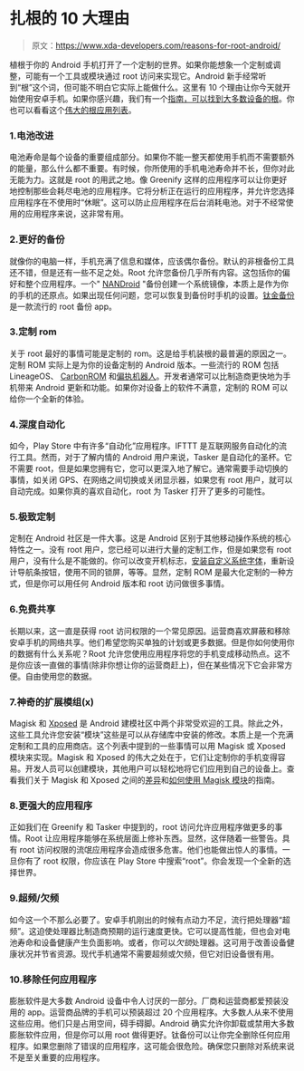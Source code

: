 # 扎根的 10 大理由

> 原文：<https://www.xda-developers.com/reasons-for-root-android/>

植根于你的 Android 手机打开了一个定制的世界。如果你能想象一个定制或调整，可能有一个工具或模块通过 root 访问来实现它。Android 新手经常听到“根”这个词，但可能不明白它实际上能做什么。这里有 10 个理由让你今天就开始使用安卓手机。如果你感兴趣，我们有一个[指南，可以找到大多数设备的根](https://www.xda-developers.com/root/)。你也可以看看这个[伟大的根应用列表](https://www.xda-developers.com/best-root-apps/)。

### 1.电池改进

电池寿命是每个设备的重要组成部分。如果你不能一整天都使用手机而不需要额外的能量，那么什么都不重要。有时候，你所使用的手机电池寿命并不长，但你对此无能为力。这就是 root 的用武之地。像 Greenify 这样的应用程序可以让你更好地控制那些会耗尽电池的应用程序。它将分析正在运行的应用程序，并允许您选择应用程序在不使用时“休眠”。这可以防止应用程序在后台消耗电池。对于不经常使用的应用程序来说，这非常有用。

### 2.更好的备份

就像你的电脑一样，手机充满了信息和媒体，应该偶尔备份。默认的非根备份工具还不错，但是还有一些不足之处。Root 允许您备份几乎所有内容。这包括你的偏好和整个应用程序。一个" [NANDroid](https://forum.xda-developers.com/wiki/NANDroid) "备份创建一个系统镜像，本质上是作为你的手机的还原点。如果出现任何问题，您可以恢复到备份时手机的设置。[钛金备份](https://play.google.com/store/apps/details?id=com.keramidas.TitaniumBackup&hl=en)是一款流行的 root 备份 app。

### 3.定制 rom

关于 root 最好的事情可能是定制的 rom。这是给手机装根的最普遍的原因之一。定制 ROM 实际上是为你的设备定制的 Android 版本。一些流行的 ROM 包括 LineageOS、 [CarbonROM](https://forum.xda-developers.com/pixel-2-xl/development/8-1-x-carbonrom-6r-5-1-t3735957) 和[偏执机器人](https://forum.xda-developers.com/paranoid-android)。开发者通常可以比制造商更快地为手机带来 Android 更新和功能。如果你对设备上的软件不满意，定制的 ROM 可以给你一个全新的体验。

### 4.深度自动化

如今，Play Store 中有许多“自动化”应用程序。IFTTT 是互联网服务自动化的流行工具。然而，对于了解内情的 Android 用户来说，Tasker 是自动化的圣杯。它不需要 root，但是如果您拥有它，您可以更深入地了解它。通常需要手动切换的事情，如关闭 GPS、在网络之间切换或关闭显示器，如果您有 root 用户，就可以自动完成。如果你真的喜欢自动化，root 为 Tasker 打开了更多的可能性。

### 5.极致定制

定制在 Android 社区是一件大事。这是 Android 区别于其他移动操作系统的核心特性之一。没有 root 用户，您已经可以进行大量的定制工作，但是如果您有 root 用户，没有什么是不能做的。你可以改变开机标志，[安装自定义系统字体](https://www.xda-developers.com/change-fonts-android/)，重新设计导航条按钮，使用不同的锁屏，等等。显然，定制 ROM 是最大化定制的一种方式，但是你可以用任何 Android 版本和 root 访问做很多事情。

### 6.免费共享

长期以来，这一直是获得 root 访问权限的一个常见原因。运营商喜欢屏蔽和移除安卓手机的网络共享。他们希望您购买单独的计划或更多数据。但是你如何使用你的数据有什么关系呢？Root 允许您使用应用程序将您的手机变成移动热点。这不是你应该一直做的事情(除非你想让你的运营商赶上)，但在某些情况下它会非常方便。自由使用您的数据。

### 7.神奇的扩展模组(x)

Magisk 和 [Xposed](https://forum.xda-developers.com/xposed) 是 Android 建模社区中两个非常受欢迎的工具。除此之外，这些工具允许您安装“模块”这些是可以从存储库中安装的修改。本质上是一个充满定制和工具的应用商店。这个列表中提到的一些事情可以用 Magisk 或 Xposed 模块来实现。Magisk 和 Xposed 的伟大之处在于，它们让定制你的手机变得容易。开发人员可以创建模块，其他用户可以轻松地将它们应用到自己的设备上。查看我们关于 Magisk 和 Xposed 之间的[差异](https://www.xda-developers.com/magisk-vs-xposed/)和[如何使用 Magisk 模块](https://www.xda-developers.com/how-to-use-magisk/)的指南。

### 8.更强大的应用程序

正如我们在 Greenify 和 Tasker 中提到的，root 访问允许应用程序做更多的事情。Root 让应用程序能够在系统层面上修补东西。显然，这伴随着一些警告。具有 root 访问权限的流氓应用程序会造成很多危害。他们也能做出惊人的事情。一旦你有了 root 权限，你应该在 Play Store 中搜索“root”。你会发现一个全新的选择世界。

### 9.超频/欠频

如今这一个不那么必要了。安卓手机刚出的时候有点动力不足，流行把处理器“超频”。这迫使处理器比制造商预期的运行速度更快。它可以提高性能，但也会对电池寿命和设备健康产生负面影响。或者，你可以*欠锁*处理器。这可用于改善设备健康状况并节省资源。现代手机通常不需要超频或欠频，但它对旧设备很有用。

### 10.移除任何应用程序

膨胀软件是大多数 Android 设备中令人讨厌的一部分。厂商和运营商都爱预装没用的 app。运营商品牌的手机可以预装超过 20 个应用程序。大多数人从来不使用这些应用。他们只是占用空间，碍手碍脚。Android 确实允许你卸载或禁用大多数膨胀软件应用，但是你可以用 root 做得更好。钛备份可以让你完全删除任何应用程序。如果您删除了错误的应用程序，这可能会很危险。确保您只删除对系统来说不是至关重要的应用程序。